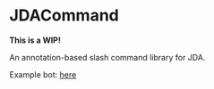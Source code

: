 # JDACommand

**This is a WIP!**

An annotation-based slash command library for JDA.

Example bot: [here](https://github.com/Badbird5907/JDACommand/tree/master/src/main/java/dev/badbird/jdacommand/example)
